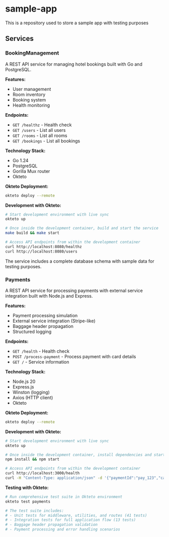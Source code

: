 # sample-app
This is a repository used to store a sample app with testing purposes

## Services

### BookingManagement

A REST API service for managing hotel bookings built with Go and PostgreSQL.

**Features:**
- User management
- Room inventory
- Booking system
- Health monitoring

**Endpoints:**
- `GET /healthz` - Health check
- `GET /users` - List all users
- `GET /rooms` - List all rooms
- `GET /bookings` - List all bookings

**Technology Stack:**
- Go 1.24
- PostgreSQL
- Gorilla Mux router
- Okteto

**Okteto Deployment:**
```bash
okteto deploy --remote
```

**Development with Okteto:**
```bash
# Start development environment with live sync
okteto up

# Once inside the development container, build and start the service
make build && make start

# Access API endpoints from within the development container
curl http://localhost:8080/healthz
curl http://localhost:8080/users
```

The service includes a complete database schema with sample data for testing purposes.

### Payments

A REST API service for processing payments with external service integration built with Node.js and Express.

**Features:**
- Payment processing simulation
- External service integration (Stripe-like)
- Baggage header propagation
- Structured logging

**Endpoints:**
- `GET /health` - Health check
- `POST /process-payment` - Process payment with card details
- `GET /` - Service information

**Technology Stack:**
- Node.js 20
- Express.js
- Winston (logging)
- Axios (HTTP client)
- Okteto

**Okteto Deployment:**
```bash
okteto deploy --remote
```

**Development with Okteto:**
```bash
# Start development environment with live sync
okteto up

# Once inside the development container, install dependencies and start
npm install && npm start

# Access API endpoints from within the development container
curl http://localhost:3000/health
curl -H "Content-Type: application/json" -d '{"paymentId":"pay_123","cardNumber":"4242424242424242"}' http://localhost:3000/process-payment
```

**Testing with Okteto:**
```bash
# Run comprehensive test suite in Okteto environment
okteto test payments

# The test suite includes:
# - Unit tests for middleware, utilities, and routes (41 tests)
# - Integration tests for full application flow (13 tests)
# - Baggage header propagation validation
# - Payment processing and error handling scenarios
```

